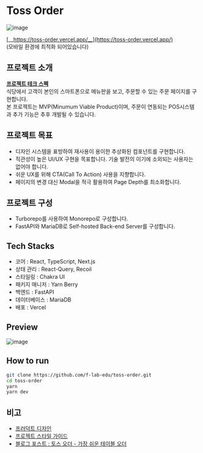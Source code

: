 # Toss Order

![image](https://github.com/f-lab-edu/toss-order/assets/48908205/cb09bc86-9b2f-4b9b-9a61-4d6ec31eebe8)

[__https://toss-order.vercel.app/__](https://toss-order.vercel.app/)  
(모바일 환경에 최적화 되어있습니다)
  
  
## 프로젝트 소개

[__프로젝트 테크 스펙__](https://docs.google.com/document/d/17j5eM6neuemTif_bNb0imiR7hz_JaoG51M0V-i4v-qg/edit?usp=sharing)  
식당에서 고객이 본인의 스마트폰으로 메뉴판을 보고, 주문할 수 있는 주문 페이지를 구현합니다.  
본 프로젝트는 MVP(Minumum Viable Product)이며, 주문이 연동되는 POS시스템과 추가 기능은 추후 개발될 수 있습니다.  

## 프로젝트 목표

- 디자인 시스템을 표방하여 재사용이 용이한 추상화된 컴포넌트를 구현합니다.
- 직관성이 높은 UI/UX 구현을 목표합니다. 기술 발전의 이기에 소외되는 사용자는 없어야 합니다.
- 쉬운 UX를 위해 CTA(Call To Action) 사용을 지향합니다.
- 페이지의 변경 대신 Modal을 적극 활용하여 Page Depth를 최소화합니다.

## 프로젝트 구성

- Turborepo를 사용하여 Monorepo로 구성합니다.
- FastAPI와 MariaDB로 Self-hosted Back-end Server를 구성합니다.

## Tech Stacks

- 코어 : React, TypeScript, Next.js
- 상태 관리 : React-Query, Recoil
- 스타일링 : Chakra UI
- 패키지 매니저 : Yarn Berry
- 백엔드 : FastAPI
- 데이터베이스 : MariaDB
- 배포 : Vercel

## Preview

![image](https://github.com/f-lab-edu/toss-order/assets/48908205/d6134129-e11c-44b3-8fde-62ac50dda66d)

## How to run

```bash
git clone https://github.com/f-lab-edu/toss-order.git
cd toss-order
yarn
yarn dev
```

## 비고

- [프러덕트 디자인](https://www.figma.com/file/EIwnsfyvRZ3oQNhjYxZaUV/%ED%86%A0%EC%8A%A4-%EC%98%A4%EB%8D%94?type=design&node-id=0%3A1&mode=design&t=NEkvmoBwSzlNFWp3-1)  
- [프로젝트 스타일 가이드](https://github.com/f-lab-edu/toss-order/wiki/Style-Guide)  
- [블로그 포스트 : 토스 오더 - 가장 쉬운 테이블 오더](https://velog.io/@yoonkeee/toss-order-1)
